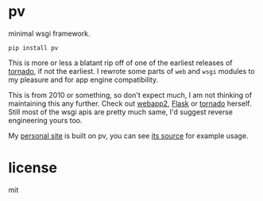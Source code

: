 # pv

minimal wsgi framework.

```
pip install pv
```

This is more or less a blatant rip off of one of the earliest releases of [tornado](https://github.com/tornadoweb/tornado), if not the earliest. I rewrote some parts of `web` and `wsgi` modules to my pleasure and for app engine compatibility.

This is from 2010 or something, so don't expect much, I am not thinking of maintaining this any further. Check out [webapp2](https://webapp-improved.appspot.com), [Flask](http://flask.pocoo.org) or [tornado](http://www.tornadoweb.org) herself. Still most of the wsgi apis are pretty much same, I'd suggest reverse engineering yours too.

My [personal site](http://onurgunduz.com) is built on pv, you can see [its source](http://github.com/tetsuo/onurgunduz.com) for example usage.

# license

mit